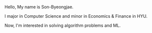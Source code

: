 Hello, My name is Son-Byeongjae.

I major in Computer Science and minor in Economics & Finance in HYU.

Now, I'm interested in solving algorithm problems and ML.

<!---
Son-Byeongjae/Son-Byeongjae is a ✨ special ✨ repository because its `README.md` (this file) appears on your GitHub profile.
You can click the Preview link to take a look at your changes.
--->

